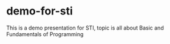 # demo-for-sti
This is a demo presentation for STI, topic is all about Basic and Fundamentals of Programming
